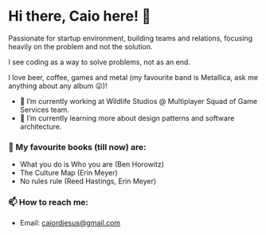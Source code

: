 # Hi there, Caio here! 👋
Passionate for startup environment, building teams and relations, focusing heavily on the problem and not the solution.

I see coding as a way to solve problems, not as an end.

I love beer, coffee, games and metal (my favourite band is Metallica, ask me anything about any album 😛)!

- 💼 I’m currently working at Wildlife Studios @ Multiplayer Squad of Game Services team. 
- 🌱 I’m currently learning more about design patterns and software architecture.

### 📖 My favourite books (till now) are:
- What you do is Who you are (Ben Horowitz)
- The Culture Map (Erin Meyer)
- No rules rule (Reed Hastings, Erin Meyer)


### 📫 How to reach me:
- Email: caiordjesus@gmail.com


<!--
**caiordjesus/caiordjesus** is a ✨ _special_ ✨ repository because its `README.md` (this file) appears on your GitHub profile.

Here are some ideas to get you started:

- 🔭 I’m currently working on ...
- 🌱 I’m currently learning ...
- 👯 I’m looking to collaborate on ...
- 🤔 I’m looking for help with ...
- 💬 Ask me about ...
- 📫 How to reach me: ...
- 😄 Pronouns: ...
- ⚡ Fun fact: ...
-->
